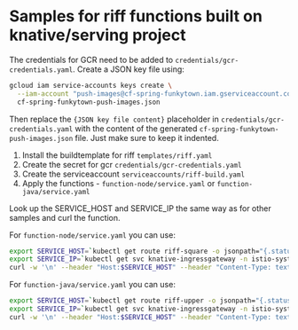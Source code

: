 # Samples for riff functions built on knative/serving project

The credentials for GCR need to be added to `credentials/gcr-credentials.yaml`.
Create a JSON key file using:

```bash
gcloud iam service-accounts keys create \
  --iam-account "push-images@cf-spring-funkytown.iam.gserviceaccount.com" \
  cf-spring-funkytown-push-images.json
```

Then replace the `{JSON key file content}` placeholder in `credentials/gcr-credentials.yaml`
with the content of the generated `cf-spring-funkytown-push-images.json` file.
Just make sure to keep it indented.

1. Install the buildtemplate for riff `templates/riff.yaml`
2. Create the secret for gcr `credentials/gcr-credentials.yaml`
3. Create the serviceaccount `serviceaccounts/riff-build.yaml`
4. Apply the functions - `function-node/service.yaml` or `function-java/service.yaml`

Look up the SERVICE_HOST and SERVICE_IP the same way as for other samples and curl the function.

For `function-node/service.yaml` you can use:

```bash
export SERVICE_HOST=`kubectl get route riff-square -o jsonpath="{.status.domain}"`
export SERVICE_IP=`kubectl get svc knative-ingressgateway -n istio-system -o jsonpath="{.status.loadBalancer.ingress[*].ip}"`
curl -w '\n' --header "Host:$SERVICE_HOST" --header "Content-Type: text/plain" http://${SERVICE_IP} -d 7
```

For `function-java/service.yaml` you can use:

```bash
export SERVICE_HOST=`kubectl get route riff-upper -o jsonpath="{.status.domain}"`
export SERVICE_IP=`kubectl get svc knative-ingressgateway -n istio-system -o jsonpath="{.status.loadBalancer.ingress[*].ip}"`
curl -w '\n' --header "Host:$SERVICE_HOST" --header "Content-Type: text/plain" http://${SERVICE_IP} -d knative
```
